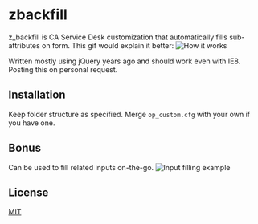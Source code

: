 # zbackfill

z_backfill is CA Service Desk customization that automatically fills sub-attributes on form.
This gif would explain it better:
![How it works](https://media.giphy.com/media/vFKqnCdLPNOKc/giphy.gif)

Written mostly using jQuery years ago and should work even with IE8. Posting this on personal request.

## Installation

Keep folder structure as specified. Merge `op_custom.cfg` with your own if you have one.

## Bonus

Can be used to fill related inputs on-the-go.
![Input filling example](https://media.giphy.com/media/vFKqnCdLPNOKc/giphy.gif)

## License
[MIT](https://choosealicense.com/licenses/mit/)